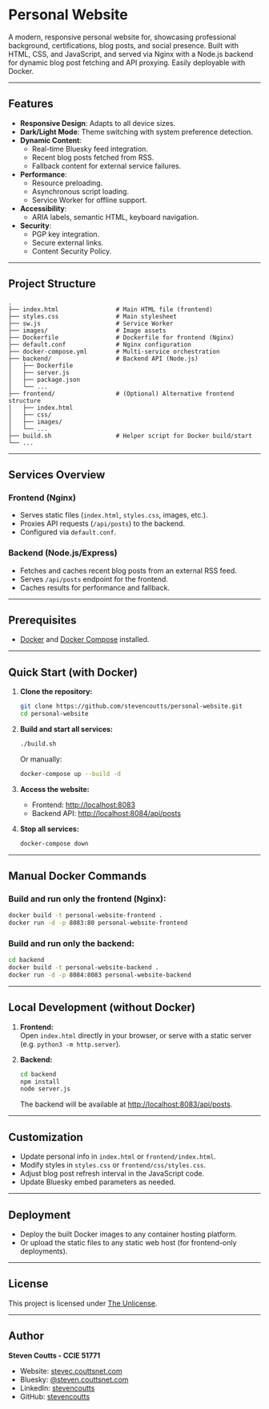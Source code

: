 # Personal Website

A modern, responsive personal website for, showcasing professional background, certifications, blog posts, and social presence. Built with HTML, CSS, and JavaScript, and served via Nginx with a Node.js backend for dynamic blog post fetching and API proxying. Easily deployable with Docker.

---

## Features

- **Responsive Design**: Adapts to all device sizes.
- **Dark/Light Mode**: Theme switching with system preference detection.
- **Dynamic Content**:
  - Real-time Bluesky feed integration.
  - Recent blog posts fetched from RSS.
  - Fallback content for external service failures.
- **Performance**:
  - Resource preloading.
  - Asynchronous script loading.
  - Service Worker for offline support.
- **Accessibility**:
  - ARIA labels, semantic HTML, keyboard navigation.
- **Security**:
  - PGP key integration.
  - Secure external links.
  - Content Security Policy.

---

## Project Structure

```
.
├── index.html                # Main HTML file (frontend)
├── styles.css                # Main stylesheet
├── sw.js                     # Service Worker
├── images/                   # Image assets
├── Dockerfile                # Dockerfile for frontend (Nginx)
├── default.conf              # Nginx configuration
├── docker-compose.yml        # Multi-service orchestration
├── backend/                  # Backend API (Node.js)
│   ├── Dockerfile
│   ├── server.js
│   ├── package.json
│   └── ...
├── frontend/                 # (Optional) Alternative frontend structure
│   ├── index.html
│   ├── css/
│   ├── images/
│   └── ...
├── build.sh                  # Helper script for Docker build/start
└── ...
```

---

## Services Overview

### Frontend (Nginx)

- Serves static files (`index.html`, `styles.css`, images, etc.).
- Proxies API requests (`/api/posts`) to the backend.
- Configured via `default.conf`.

### Backend (Node.js/Express)

- Fetches and caches recent blog posts from an external RSS feed.
- Serves `/api/posts` endpoint for the frontend.
- Caches results for performance and fallback.

---

## Prerequisites

- [Docker](https://www.docker.com/get-started) and [Docker Compose](https://docs.docker.com/compose/) installed.

---

## Quick Start (with Docker)

1. **Clone the repository:**
   ```bash
   git clone https://github.com/stevencoutts/personal-website.git
   cd personal-website
   ```

2. **Build and start all services:**
   ```bash
   ./build.sh
   ```
   Or manually:
   ```bash
   docker-compose up --build -d
   ```

3. **Access the website:**
   - Frontend: [http://localhost:8083](http://localhost:8083)
   - Backend API: [http://localhost:8084/api/posts](http://localhost:8084/api/posts)

4. **Stop all services:**
   ```bash
   docker-compose down
   ```

---

## Manual Docker Commands

### Build and run only the frontend (Nginx):

```bash
docker build -t personal-website-frontend .
docker run -d -p 8083:80 personal-website-frontend
```

### Build and run only the backend:

```bash
cd backend
docker build -t personal-website-backend .
docker run -d -p 8084:8083 personal-website-backend
```

---

## Local Development (without Docker)

1. **Frontend:**  
   Open `index.html` directly in your browser, or serve with a static server (e.g. `python3 -m http.server`).

2. **Backend:**  
   ```bash
   cd backend
   npm install
   node server.js
   ```
   The backend will be available at [http://localhost:8083/api/posts](http://localhost:8083/api/posts).

---

## Customization

- Update personal info in `index.html` or `frontend/index.html`.
- Modify styles in `styles.css` or `frontend/css/styles.css`.
- Adjust blog post refresh interval in the JavaScript code.
- Update Bluesky embed parameters as needed.

---

## Deployment

- Deploy the built Docker images to any container hosting platform.
- Or upload the static files to any static web host (for frontend-only deployments).

---

## License

This project is licensed under [The Unlicense](https://unlicense.org).

---

## Author

**Steven Coutts - CCIE 51771**  
- Website: [stevec.couttsnet.com](https://stevec.couttsnet.com)  
- Bluesky: [@steven.couttsnet.com](https://bsky.app/profile/steven.couttsnet.com)  
- LinkedIn: [stevencoutts](https://www.linkedin.com/in/stevencoutts/)  
- GitHub: [stevencoutts](https://github.com/stevencoutts)  
